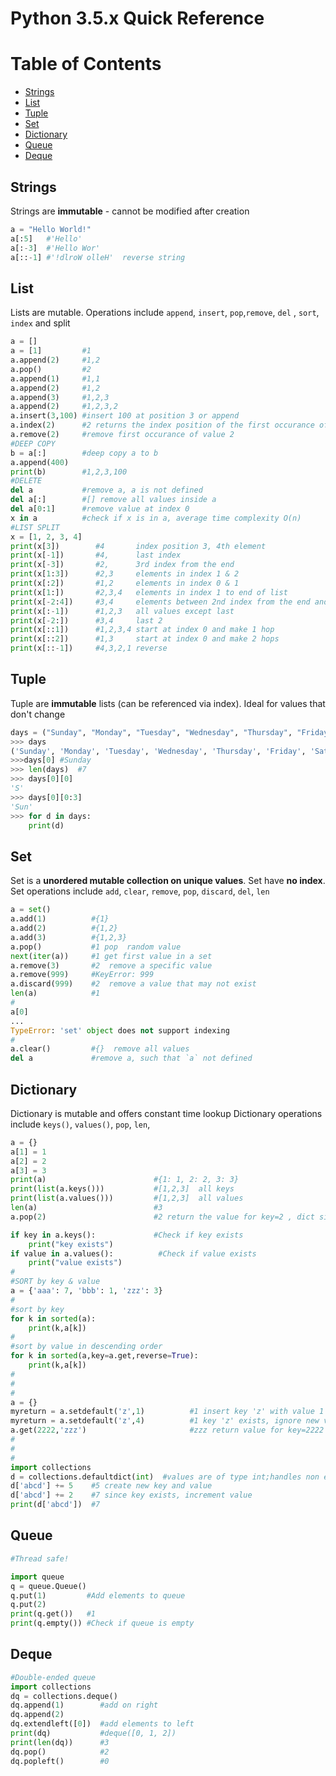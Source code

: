 # Python 3.5.x  Quick Reference

# Table of Contents
- [Strings](#strings)
- [List](#list)
- [Tuple](#tuple)
- [Set](#set)
- [Dictionary](#dictionary)
- [Queue](#queue)
- [Deque](#deque)

## Strings
Strings are **immutable** - cannot be modified after creation
```python
a = "Hello World!"
a[:5]   #'Hello'
a[:-3]  #'Hello Wor'
a[::-1] #'!dlroW olleH'  reverse string 
```

## List
Lists are mutable. Operations include `append`, `insert`, `pop`,`remove`, `del` , `sort`, `index` and split

````python
a = []
a = [1]         #1
a.append(2)     #1,2
a.pop()         #2
a.append(1)     #1,1
a.append(2)     #1,2
a.append(3)     #1,2,3
a.append(2)     #1,2,3,2
a.insert(3,100) #insert 100 at position 3 or append 
a.index(2)      #2 returns the index position of the first occurance of 2
a.remove(2)     #remove first occurance of value 2
#DEEP COPY
b = a[:]        #deep copy a to b
a.append(400)
print(b)        #1,2,3,100
#DELETE
del a           #remove a, a is not defined
del a[:]        #[] remove all values inside a 
del a[0:1]      #remove value at index 0
x in a          #check if x is in a, average time complexity O(n)
#LIST SPLIT
x = [1, 2, 3, 4]
print(x[3])        #4       index position 3, 4th element
print(x[-1])       #4,      last index
print(x[-3])       #2,      3rd index from the end
print(x[1:3])      #2,3     elements in index 1 & 2
print(x[:2])       #1,2     elements in index 0 & 1
print(x[1:])       #2,3,4   elements in index 1 to end of list
print(x[-2:4])     #3,4     elements between 2nd index from the end and 3rd index from end
print(x[:-1])      #1,2,3   all values except last
print(x[-2:])      #3,4     last 2
print(x[::1])      #1,2,3,4 start at index 0 and make 1 hop
print(x[::2])      #1,3     start at index 0 and make 2 hops
print(x[::-1])     #4,3,2,1 reverse
````

## Tuple
Tuple are **immutable** lists (can be referenced via index). Ideal for values that don't change
````python
days = ("Sunday", "Monday", "Tuesday", "Wednesday", "Thursday", "Friday", "Saturday")
>>> days
('Sunday', 'Monday', 'Tuesday', 'Wednesday', 'Thursday', 'Friday', 'Saturday')
>>>days[0] #Sunday
>>> len(days)  #7
>>> days[0][0]
'S'
>>> days[0][0:3]
'Sun'
>>> for d in days:
	print(d)
````

## Set
Set is a **unordered mutable collection on unique values**. Set have **no index**. 
Set operations include `add`, `clear`, `remove`, `pop`, `discard`, `del`, `len`
````python
a = set()
a.add(1)          #{1}
a.add(2)          #{1,2}
a.add(3)          #{1,2,3} 
a.pop()           #1 pop  random value
next(iter(a))     #1 get first value in a set
a.remove(3)       #2  remove a specific value
a.remove(999)     #KeyError: 999
a.discard(999)    #2  remove a value that may not exist
len(a)            #1
#
a[0]
...
TypeError: 'set' object does not support indexing
#
a.clear()         #{}  remove all values
del a             #remove a, such that `a` not defined
````

## Dictionary
Dictionary is mutable and offers constant time lookup
Dictionary operations include `keys()`, `values()`, `pop`, `len`, 
````python
a = {}
a[1] = 1
a[2] = 2
a[3] = 3
print(a)                        #{1: 1, 2: 2, 3: 3}
print(list(a.keys()))           #[1,2,3]  all keys
print(list(a.values()))         #[1,2,3]  all values
len(a)                          #3
a.pop(2)                        #2 return the value for key=2 , dict size reduces

if key in a.keys():             #Check if key exists
    print("key exists")
if value in a.values():          #Check if value exists
    print("value exists")
#
#SORT by key & value
a = {'aaa': 7, 'bbb': 1, 'zzz': 3}
#
#sort by key
for k in sorted(a):
	print(k,a[k])
#
#sort by value in descending order
for k in sorted(a,key=a.get,reverse=True):
	print(k,a[k])
#
#
#
a = {}
myreturn = a.setdefault('z',1)          #1 insert key 'z' with value 1 if key 'z' does not exist and returns the value of key 'z'
myreturn = a.setdefault('z',4)          #1 key 'z' exists, ignore new value
a.get(2222,'zzz')                       #zzz return value for key=2222 or 'zzz'  
#
#
#
import collections
d = collections.defaultdict(int)  #values are of type int;handles non existant keys
d['abcd'] += 5    #5 create new key and value
d['abcd'] += 2    #7 since key exists, increment value
print(d['abcd'])  #7
````

## Queue 
````python
#Thread safe!

import queue
q = queue.Queue()
q.put(1)         #Add elements to queue
q.put(2)
print(q.get())   #1 
print(q.empty()) #Check if queue is empty
````

## Deque 
````python
#Double-ended queue
import collections
dq = collections.deque()
dq.append(1)        #add on right
dq.append(2)
dq.extendleft([0])  #add elements to left
print(dq)           #deque([0, 1, 2])
print(len(dq))      #3
dq.pop()            #2
dq.popleft()        #0  
````

